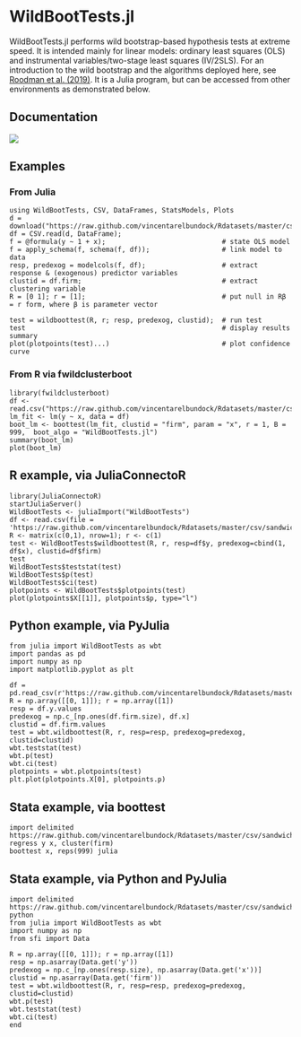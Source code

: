 # WildBootTests.jl
WildBootTests.jl performs wild bootstrap-based hypothesis tests at extreme speed. It is intended mainly for linear models: ordinary least squares (OLS) and instrumental variables/two-stage least squares (IV/2SLS). For an introduction to the wild bootstrap and the algorithms deployed here, see [Roodman et al. (2019)](https://www.econ.queensu.ca/sites/econ.queensu.ca/files/qed_wp_1406.pdf). It is a Julia program, but can be accessed from other environments as demonstrated below.

## Documentation
[![](https://img.shields.io/badge/docs-dev-blue.svg)](https://droodman.github.io/WildBootTests.jl/dev)

## Examples
### From Julia

```
using WildBootTests, CSV, DataFrames, StatsModels, Plots
d = download("https://raw.github.com/vincentarelbundock/Rdatasets/master/csv/sandwich/PetersenCL.csv");
df = CSV.read(d, DataFrame);
f = @formula(y ~ 1 + x);                             # state OLS model
f = apply_schema(f, schema(f, df));                  # link model to data
resp, predexog = modelcols(f, df);                   # extract response & (exogenous) predictor variables
clustid = df.firm;                                   # extract clustering variable
R = [0 1]; r = [1];                                  # put null in Rβ = r form, where β is parameter vector

test = wildboottest(R, r; resp, predexog, clustid);  # run test
test                                                 # display results summary
plot(plotpoints(test)...)                            # plot confidence curve
```

### From R via fwildclusterboot
```
library(fwildclusterboot)
df <- read.csv("https://raw.github.com/vincentarelbundock/Rdatasets/master/csv/sandwich/PetersenCL.csv")
lm_fit <- lm(y ~ x, data = df)
boot_lm <- boottest(lm_fit, clustid = "firm", param = "x", r = 1, B = 999,  boot_algo = "WildBootTests.jl")
summary(boot_lm)
plot(boot_lm)
```

## R example, via JuliaConnectoR
```
library(JuliaConnectoR)
startJuliaServer()
WildBootTests <- juliaImport("WildBootTests")
df <- read.csv(file = 'https://raw.github.com/vincentarelbundock/Rdatasets/master/csv/sandwich/PetersenCL.csv')
R <- matrix(c(0,1), nrow=1); r <- c(1)
test <- WildBootTests$wildboottest(R, r, resp=df$y, predexog=cbind(1, df$x), clustid=df$firm)
test
WildBootTests$teststat(test)
WildBootTests$p(test)
WildBootTests$ci(test)
plotpoints <- WildBootTests$plotpoints(test)
plot(plotpoints$X[[1]], plotpoints$p, type="l")
```

## Python example, via PyJulia
```
from julia import WildBootTests as wbt
import pandas as pd
import numpy as np
import matplotlib.pyplot as plt

df = pd.read_csv(r'https://raw.github.com/vincentarelbundock/Rdatasets/master/csv/sandwich/PetersenCL.csv')
R = np.array([[0, 1]]); r = np.array([1])
resp = df.y.values
predexog = np.c_[np.ones(df.firm.size), df.x]
clustid = df.firm.values
test = wbt.wildboottest(R, r, resp=resp, predexog=predexog, clustid=clustid)
wbt.teststat(test)
wbt.p(test)
wbt.ci(test)
plotpoints = wbt.plotpoints(test)
plt.plot(plotpoints.X[0], plotpoints.p)
```

## Stata example, via boottest
```
import delimited https://raw.github.com/vincentarelbundock/Rdatasets/master/csv/sandwich/PetersenCL.csv
regress y x, cluster(firm)
boottest x, reps(999) julia
```

## Stata example, via Python and PyJulia
```
import delimited https://raw.github.com/vincentarelbundock/Rdatasets/master/csv/sandwich/PetersenCL.csv
python
from julia import WildBootTests as wbt
import numpy as np
from sfi import Data

R = np.array([[0, 1]]); r = np.array([1])
resp = np.asarray(Data.get('y'))
predexog = np.c_[np.ones(resp.size), np.asarray(Data.get('x'))]
clustid = np.asarray(Data.get('firm'))
test = wbt.wildboottest(R, r, resp=resp, predexog=predexog, clustid=clustid)
wbt.p(test)
wbt.teststat(test)
wbt.ci(test)
end
```
